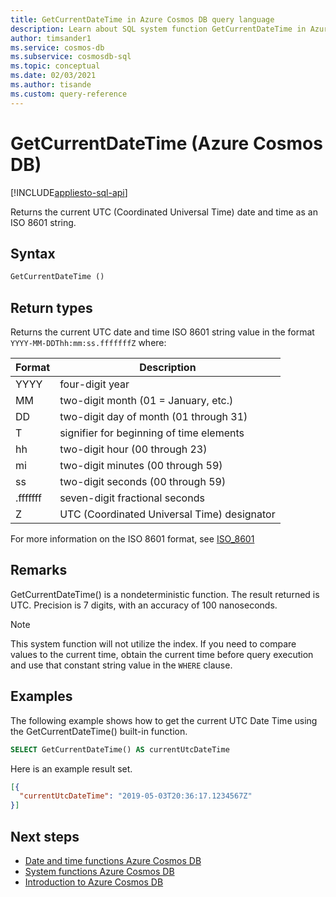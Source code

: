 ```yaml
---
title: GetCurrentDateTime in Azure Cosmos DB query language
description: Learn about SQL system function GetCurrentDateTime in Azure Cosmos DB.
author: timsander1
ms.service: cosmos-db
ms.subservice: cosmosdb-sql
ms.topic: conceptual
ms.date: 02/03/2021
ms.author: tisande
ms.custom: query-reference
---
```

# GetCurrentDateTime (Azure Cosmos DB)
[!INCLUDE[appliesto-sql-api](includes/appliesto-sql-api.md)]

Returns the current UTC (Coordinated Universal Time) date and time as an ISO 8601 string.
  
## Syntax
  
```sql
GetCurrentDateTime ()
```

## Return types
  
Returns the current UTC date and time ISO 8601 string value in the format `YYYY-MM-DDThh:mm:ss.fffffffZ` where:
  
|Format|Description|
|-|-|
|YYYY|four-digit year|
|MM|two-digit month (01 = January, etc.)|
|DD|two-digit day of month (01 through 31)|
|T|signifier for beginning of time elements|
|hh|two-digit hour (00 through 23)|
|mi|two-digit minutes (00 through 59)|
|ss|two-digit seconds (00 through 59)|
|.fffffff|seven-digit fractional seconds|
|Z|UTC (Coordinated Universal Time) designator|
  
  For more information on the ISO 8601 format, see [ISO_8601](https://en.wikipedia.org/wiki/ISO_8601)

## Remarks

GetCurrentDateTime() is a nondeterministic function. The result returned is UTC. Precision is 7 digits, with an accuracy of 100 nanoseconds.

> [!NOTE]
> This system function will not utilize the index. If you need to compare values to the current time, obtain the current time before query execution and use that constant string value in the `WHERE` clause.

## Examples
  
The following example shows how to get the current UTC Date Time using the GetCurrentDateTime() built-in function.
  
```sql
SELECT GetCurrentDateTime() AS currentUtcDateTime
```  
  
 Here is an example result set.
  
```json
[{
  "currentUtcDateTime": "2019-05-03T20:36:17.1234567Z"
}]  
```  

## Next steps

- [Date and time functions Azure Cosmos DB](sql-query-date-time-functions.md)
- [System functions Azure Cosmos DB](sql-query-system-functions.md)
- [Introduction to Azure Cosmos DB](introduction.md)
